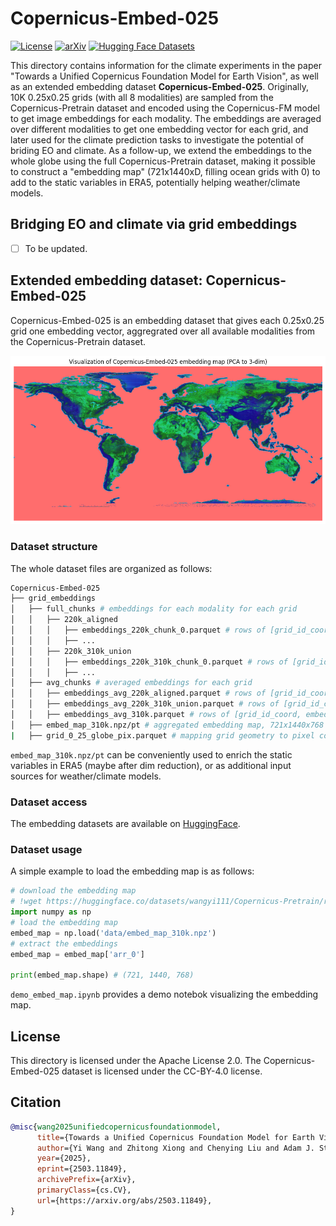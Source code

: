 # Copernicus-Embed-025

[![License](https://img.shields.io/badge/License-Apache_2.0-blue.svg)](https://opensource.org/licenses/Apache-2.0)
[![arXiv](https://img.shields.io/badge/arXiv-2503.11849-b31b1b.svg)](https://arxiv.org/abs/2503.11849)
[![Hugging Face Datasets](https://img.shields.io/badge/huggingface-datasets-blue.svg)](https://huggingface.co/datasets/wangyi111/Copernicus-Pretrain)

This directory contains information for the climate experiments in the paper "Towards a Unified Copernicus Foundation Model for Earth Vision", as well as an extended embedding dataset **Copernicus-Embed-025**. Originally, 10K 0.25x0.25 grids (with all 8 modalities) are sampled from the Copernicus-Pretrain dataset and encoded using the Copernicus-FM model to get image embeddings for each modality. The embeddings are averaged over different modalities to get one embedding vector for each grid, and later used for the climate prediction tasks to investigate the potential of briding EO and climate. As a follow-up, we extend the embeddings to the whole globe using the full Copernicus-Pretrain dataset, making it possible to construct a "embedding map" (721x1440xD, filling ocean grids with 0) to add to the static variables in ERA5, potentially helping weather/climate models.

## Bridging EO and climate via grid embeddings

- [ ] To be updated.

## Extended embedding dataset: Copernicus-Embed-025

Copernicus-Embed-025 is an embedding dataset that gives each 0.25x0.25 grid one embedding vector, aggregrated over all available modalities from the Copernicus-Pretrain dataset.

![embedmap](assets/embed_map_vis.png)

### Dataset structure

The whole dataset files are organized as follows:

```bash
Copernicus-Embed-025
├── grid_embeddings
│   ├── full_chunks # embeddings for each modality for each grid
│   │   ├── 220k_aligned
│   │   │   ├── embeddings_220k_chunk_0.parquet # rows of [grid_id_coord, modality, local_id_coord, date, embedding]
│   │   │   ├── ...
│   │   ├── 220k_310k_union
│   │   │   ├── embeddings_220k_310k_chunk_0.parquet # rows of [grid_id_coord, modality, local_id_coord, date, embedding]
│   │   │   ├── ...
│   ├── avg_chunks # averaged embeddings for each grid
│   │   ├── embeddings_avg_220k_aligned.parquet # rows of [grid_id_coord, embedding]
│   │   ├── embeddings_avg_220k_310k_union.parquet # rows of [grid_id_coord, embedding]
│   │   ├── embeddings_avg_310k.parquet # rows of [grid_id_coord, embedding], merging the above two
│   ├── embed_map_310k.npz/pt # aggregated embedding map, 721x1440x768 (0 for grids not in Copernicus-Pretrain, mostly ocean)
|   ├── grid_0_25_globe_pix.parquet # mapping grid geometry to pixel coordinates in embedding map
```

`embed_map_310k.npz/pt` can be conveniently used to enrich the static variables in ERA5 (maybe after dim reduction), or as additional input sources for weather/climate models.

### Dataset access

The embedding datasets are available on [HuggingFace](https://huggingface.co/datasets/wangyi111/Copernicus-Pretrain).

### Dataset usage

A simple example to load the embedding map is as follows:

```python
# download the embedding map
# !wget https://huggingface.co/datasets/wangyi111/Copernicus-Pretrain/resolve/main/grid_embeddings/embed_map_310k.npz -P data/
import numpy as np
# load the embedding map
embed_map = np.load('data/embed_map_310k.npz')
# extract the embeddings
embed_map = embed_map['arr_0']

print(embed_map.shape) # (721, 1440, 768)
```

`demo_embed_map.ipynb` provides a demo notebok visualizing the embedding map.

## License

This directory is licensed under the Apache License 2.0. The Copernicus-Embed-025 dataset is licensed under the CC-BY-4.0 license.

## Citation

```bibtex
@misc{wang2025unifiedcopernicusfoundationmodel,
      title={Towards a Unified Copernicus Foundation Model for Earth Vision}, 
      author={Yi Wang and Zhitong Xiong and Chenying Liu and Adam J. Stewart and Thomas Dujardin and Nikolaos Ioannis Bountos and Angelos Zavras and Franziska Gerken and Ioannis Papoutsis and Laura Leal-Taixé and Xiao Xiang Zhu},
      year={2025},
      eprint={2503.11849},
      archivePrefix={arXiv},
      primaryClass={cs.CV},
      url={https://arxiv.org/abs/2503.11849}, 
}
```